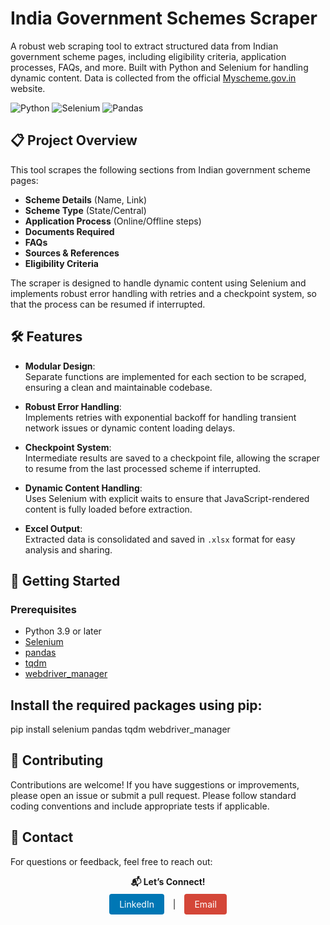 # India Government Schemes Scraper

A robust web scraping tool to extract structured data from Indian government scheme pages, including eligibility criteria, application processes, FAQs, and more. Built with Python and Selenium for handling dynamic content. Data is collected from the official [Myscheme.gov.in](https://www.myscheme.gov.in) website.


![Python](https://img.shields.io/badge/Python-3.9%2B-blue)
![Selenium](https://img.shields.io/badge/Selenium-4.8%2B-orange)
![Pandas](https://img.shields.io/badge/Pandas-1.5%2B-green)

## 📋 Project Overview

This tool scrapes the following sections from Indian government scheme pages:
- **Scheme Details** (Name, Link)
- **Scheme Type** (State/Central)
- **Application Process** (Online/Offline steps)
- **Documents Required**
- **FAQs**
- **Sources & References**
- **Eligibility Criteria**

The scraper is designed to handle dynamic content using Selenium and implements robust error handling with retries and a checkpoint system, so that the process can be resumed if interrupted.

## 🛠️ Features

- **Modular Design**:  
  Separate functions are implemented for each section to be scraped, ensuring a clean and maintainable codebase.

- **Robust Error Handling**:  
  Implements retries with exponential backoff for handling transient network issues or dynamic content loading delays.

- **Checkpoint System**:  
  Intermediate results are saved to a checkpoint file, allowing the scraper to resume from the last processed scheme if interrupted.

- **Dynamic Content Handling**:  
  Uses Selenium with explicit waits to ensure that JavaScript-rendered content is fully loaded before extraction.

- **Excel Output**:  
  Extracted data is consolidated and saved in `.xlsx` format for easy analysis and sharing.

## 🚀 Getting Started

### Prerequisites

- Python 3.9 or later
- [Selenium](https://www.selenium.dev/)
- [pandas](https://pandas.pydata.org/)
- [tqdm](https://github.com/tqdm/tqdm)
- [webdriver_manager](https://github.com/SergeyPirogov/webdriver_manager)

## Install the required packages using pip:

pip install selenium pandas tqdm webdriver_manager


## 🤝 Contributing
Contributions are welcome! If you have suggestions or improvements, please open an issue or submit a pull request. Please follow standard coding conventions and include appropriate tests if applicable.

## 📧 Contact
For questions or feedback, feel free to reach out:

<p align="center"> <strong>📬 Let’s Connect!</strong> <br> <a href="https://www.linkedin.com/in/rishikesh-borah-3b245284/" target="_blank" style="display: inline-block; background-color: #0077B5; color: #fff; padding: 8px 16px; margin: 5px 10px; text-decoration: none; border-radius: 4px;">LinkedIn</a> | <a href="mailto:rishikesh.borah4@gmail.com" target="_blank" style="display: inline-block; background-color: #D44638; color: #fff; padding: 8px 16px; margin: 5px 10px; text-decoration: none; border-radius: 4px;">Email</a> </p>
